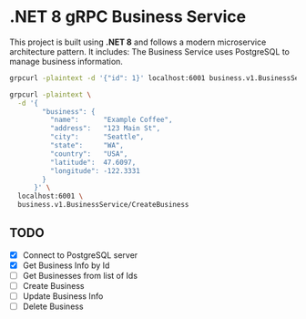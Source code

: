 # .NET 8 gRPC Business Service

This project is built using **.NET 8** and follows a modern microservice architecture pattern. It includes:
The Business Service uses PostgreSQL to manage business information.

```bash
grpcurl -plaintext -d '{"id": 1}' localhost:6001 business.v1.BusinessService/GetBusinessById

grpcurl -plaintext \
  -d '{
        "business": {
          "name":      "Example Coffee",
          "address":   "123 Main St",
          "city":      "Seattle",
          "state":     "WA",
          "country":   "USA",
          "latitude":  47.6097,
          "longitude": -122.3331
        }
      }' \
  localhost:6001 \
  business.v1.BusinessService/CreateBusiness
```

## TODO

- [x] Connect to PostgreSQL server
- [x] Get Business Info by Id
- [ ] Get Businesses from list of Ids
- [ ] Create Business
- [ ] Update Business Info
- [ ] Delete Business
